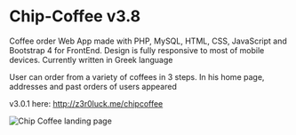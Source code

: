 # Chip-Coffee v3.8
Coffee order Web App made with PHP, MySQL, HTML, CSS, JavaScript and Bootstrap 4 for FrontEnd. Design is fully responsive to most of mobile devices. Currently written in Greek language

User can order from a variety of coffees in 3 steps. In his home page, addresses and past orders of users appeared

v3.0.1 here: http://z3r0luck.me/chipcoffee

![Chip Coffee landing page](https://github.com/z3r0Luck/Chip-Coffee/blob/master/images/cc_home.png?raw=true)

